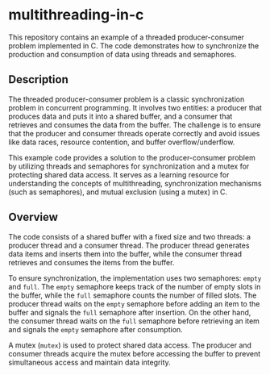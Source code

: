 # multithreading-in-c


This repository contains an example of a threaded producer-consumer problem implemented in C. The code demonstrates how to synchronize the production and consumption of data using threads and semaphores.

## Description

The threaded producer-consumer problem is a classic synchronization problem in concurrent programming. It involves two entities: a producer that produces data and puts it into a shared buffer, and a consumer that retrieves and consumes the data from the buffer. The challenge is to ensure that the producer and consumer threads operate correctly and avoid issues like data races, resource contention, and buffer overflow/underflow.

This example code provides a solution to the producer-consumer problem by utilizing threads and semaphores for synchronization and a mutex for protecting shared data access. It serves as a learning resource for understanding the concepts of multithreading, synchronization mechanisms (such as semaphores), and mutual exclusion (using a mutex) in C.

## Overview

The code consists of a shared buffer with a fixed size and two threads: a producer thread and a consumer thread. The producer thread generates data items and inserts them into the buffer, while the consumer thread retrieves and consumes the items from the buffer.

To ensure synchronization, the implementation uses two semaphores: `empty` and `full`. The `empty` semaphore keeps track of the number of empty slots in the buffer, while the `full` semaphore counts the number of filled slots. The producer thread waits on the `empty` semaphore before adding an item to the buffer and signals the `full` semaphore after insertion. On the other hand, the consumer thread waits on the `full` semaphore before retrieving an item and signals the `empty` semaphore after consumption.

A mutex (`mutex`) is used to protect shared data access. The producer and consumer threads acquire the mutex before accessing the buffer to prevent simultaneous access and maintain data integrity.


